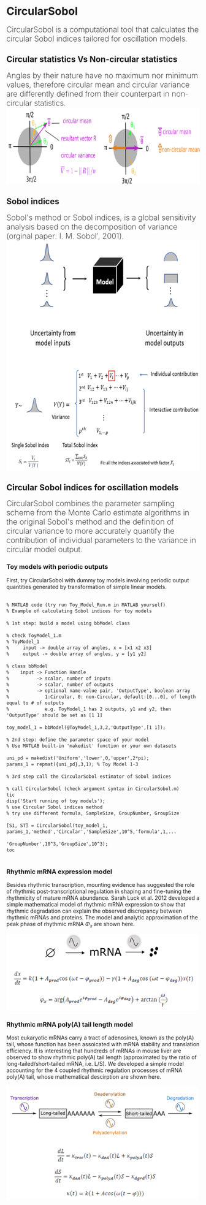 
# CircularSobol
<span style="color:black;font-weight:200;font-size:20px">
CircularSobol is a computational tool that calculates the circular Sobol indices 
tailored for oscillation models.
</span>

## Circular statistics Vs Non-circular statistics
<span style="color:black;font-weight:200;font-size:20px">
Angles by their nature have no maximum nor minimum values, therefore circular mean 
and circular variance are differently defined from their counterpart in 
non-circular statistics.
</span>

<img src="Circular_noncircular_Statistics.png"  width="800" height="200">



## Sobol indices
<span style="color:black;font-weight:200;font-size:20px">
Sobol's method or Sobol indices, is a global sensitivity analysis based on the decomposition of variance 
(orginal paper: I. M. Sobol′, 2001).
</span>

<img src="Sobolindices.png"  width="600" height="600">


## Circular Sobol indices for oscillation models
<span style="color:black;font-weight:200;font-size:20px">
CircularSobol combines the parameter sampling scheme from the Monte Carlo estimate algorithms
in the original Sobol's method and the definition of circular variance to more
accurately quantify the contribution of individual parameters to the variance in circular model
output.
</span>

### Toy models with periodic outputs
First, try CircularSobol with dummy toy models involving periodic output quantities
generated by transformation of simple linear models. 
<pre><code>
% MATLAB code (try run Toy_Model_Run.m in MATLAB yourself)
% Example of calculating Sobol indices for toy models 

% 1st step: build a model using bbModel class

% check ToyModel_1.m
% ToyModel_1 
%     input -> double array of angles, x = [x1 x2 x3]
%     output -> double array of angles, y = [y1 y2]

% class bbModel 
%    input -> Function Handle
%          -> scalar, number of inputs
%          -> scalar, number of outputs
%          -> optional name-value pair, 'OutputType', boolean array
%             1:Circular, 0: non-Circular, default:[0...0], of length equal to # of outputs
%             e.g. ToyModel_1 has 2 outputs, y1 and y2, then 'OutputType' should be set as [1 1]
                                       
toy_model_1 = bbModel(@ToyModel_1,3,2,'OutputType',[1 1]);

% 2nd step: define the parameter space of your model
% Use MATLAB built-in 'makedist' function or your own datasets

uni_pd = makedist('Uniform','lower',0,'upper',2*pi);
params_1 = repmat({uni_pd},3,1); % Toy Model 1-3

% 3rd step call the CircularSobol estimator of Sobol indices

% call CircularSobol (check argument syntax in CircularSobol.m)
tic
disp('Start running of toy models');
% use Circular Sobol indices method
% try use different formula, SampleSize, GroupNumber, GroupSize

[S1, ST] = CircularSobol(toy_model_1, params_1,'method','Circular','SampleSize',10^5,'formula',1,...
                                                            'GroupNumber',10^3,'GroupSize',10^3);
toc

</code></pre>

### Rhythmic mRNA expression model
Besides rhythmic transcription, mounting evidence has suggested the role of rhythmic post-transcriptional regulation
in shaping and fine-tuning the rhythmicity of mature mRNA abundance. Sarah Luck et al. 2012
developed a simple mathematical model of rhythmic mRNA expression to show that rhythmic degradation can explain 
the observed discrepancy between rhythmic mRNAs and proteins. The model and analytic approximation of the peak
phase of rhythmic mRNA $\Phi_{x}$ are shown here.

<img src="Sarah_Rhythmic_mRNA.png"  width="500" height="200">

### Rhythmic mRNA poly(A) tail length model
Most eukaryotic mRNAs carry a tract of adenosines, known as the poly(A)  tail, whose function has been assoicated with
mRNA stability and translation efficiency. It is interesting that hundreds of mRNAs in mouse liver are observed to show
rhythmic poly(A) tail length (approximated by the ratio of long-tailed/short-tailed mRNA, i.e. L/S).
We developed a simple model accounting for the 4 coupled rhythmic regulation processes of mRNA poly(A) tail, whose mathematical descirption are shown here.

<img src="XY_Rhythmic_polyA_model.png"  width="500" height="300">